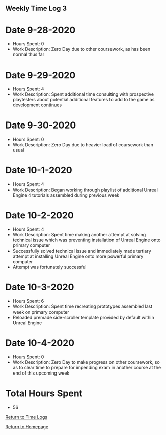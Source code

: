 ## Weekly Time Log 3


# Date 9-28-2020
- Hours Spent: 0 
- Work Description: Zero Day due to other coursework, as has been normal thus far

# Date 9-29-2020
- Hours Spent: 4 
- Work Description: Spent additional time consulting with prospective playtesters about potential additional features to add to the game as development continues

# Date 9-30-2020
- Hours Spent: 0
- Work Description: Zero Day due to heavier load of coursework than usual

# Date 10-1-2020
- Hours Spent: 4
- Work Description: Began working through playlist of additional Unreal Engine 4 tutorials assembled during previous week

# Date 10-2-2020
- Hours Spent: 4
- Work Description: Spent time making another attempt at solving technical issue which was preventing installation of Unreal Engine onto primary computer
- Successfully solved technical issue and immediately made tertiary attempt at installing Unreal Engine onto more powerful primary computer
- Attempt was fortunately successful 


# Date 10-3-2020
- Hours Spent: 6
- Work Description: Spent time recreating prototypes assembled last week on primary computer
- Reloaded premade side-scroller template provided by default within Unreal Engine


# Date 10-4-2020
- Hours Spent: 0
- Work Description: Zero Day to make progress on other coursework, so as to clear time to prepare for impending exam in another course at the end of this upcoming week

# Total Hours Spent
- 56

[Return to Time Logs](https://tkfromthe90s.github.io/TKfromthe90s.github.io-weekly-time-logs/)

[Return to Homepage](https://tkfromthe90s.github.io/)

```
